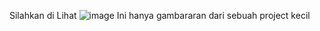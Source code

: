Silahkan di Lihat ![image](https://github.com/user-attachments/assets/df4d5d5a-9a14-430a-a5c0-120d066195fd) Ini hanya gambararan dari sebuah project kecil
